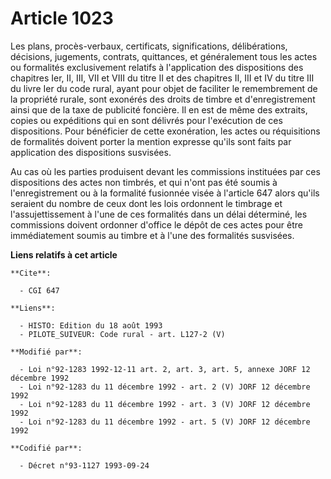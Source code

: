 # Article 1023

Les plans, procès-verbaux, certificats, significations, délibérations, décisions, jugements, contrats, quittances, et
généralement tous les actes ou formalités exclusivement relatifs à l'application des dispositions des chapitres Ier, II, III,
VII et VIII du titre II et des chapitres II, III et IV du titre III du livre Ier du code rural, ayant pour objet de faciliter
le remembrement de la propriété rurale, sont exonérés des droits de timbre et d'enregistrement ainsi que de la taxe de
publicité foncière. Il en est de même des extraits, copies ou expéditions qui en sont délivrés pour l'exécution de ces
dispositions. Pour bénéficier de cette exonération, les actes ou réquisitions de formalités doivent porter la mention
expresse qu'ils sont faits par application des dispositions susvisées.

Au cas où les parties produisent devant les commissions instituées par ces dispositions des actes non timbrés, et qui n'ont
pas été soumis à l'enregistrement ou à la formalité fusionnée visée à l'article 647 alors qu'ils seraient du nombre de ceux
dont les lois ordonnent le timbrage et l'assujettissement à l'une de ces formalités dans un délai déterminé, les commissions
doivent ordonner d'office le dépôt de ces actes pour être immédiatement soumis au timbre et à l'une des formalités susvisées.

**Liens relatifs à cet article**

	**Cite**:

	  - CGI 647

	**Liens**:

	  - HISTO: Edition du 18 août 1993
	  - PILOTE_SUIVEUR: Code rural - art. L127-2 (V)

	**Modifié par**:

	  - Loi n°92-1283 1992-12-11 art. 2, art. 3, art. 5, annexe JORF 12 décembre 1992
	  - Loi n°92-1283 du 11 décembre 1992 - art. 2 (V) JORF 12 décembre 1992
	  - Loi n°92-1283 du 11 décembre 1992 - art. 3 (V) JORF 12 décembre 1992
	  - Loi n°92-1283 du 11 décembre 1992 - art. 5 (V) JORF 12 décembre 1992

	**Codifié par**:

	  - Décret n°93-1127 1993-09-24
